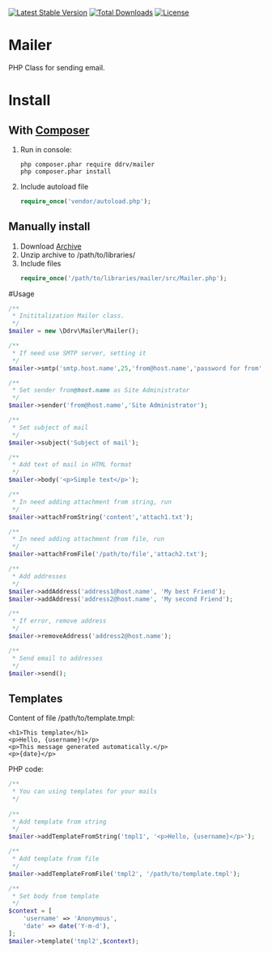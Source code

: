 [![Latest Stable Version](https://poser.pugx.org/ddrv/mailer/v/stable?format=flat-square)](https://packagist.org/packages/ddrv/mailer)
[![Total Downloads](https://poser.pugx.org/ddrv/mailer/downloads?format=flat-square)](https://packagist.org/packages/ddrv/mailer)
[![License](https://poser.pugx.org/ddrv/mailer/license?format=flat-square)](https://packagist.org/packages/ddrv/mailer)

# Mailer
PHP Class for sending email.

# Install
## With [Composer](https://getcomposer.org/)
1. Run in console:
    ```text
    php composer.phar require ddrv/mailer
    php composer.phar install
    ```
1. Include autoload file
    ```php
    require_once('vendor/autoload.php');
    ```
## Manually install
1. Download [Archive](https://github.com/ddrv/mailer/archive/master.zip)
1. Unzip archive to /path/to/libraries/
1. Include files
    ```php
    require_once('/path/to/libraries/mailer/src/Mailer.php');
    ```

#Usage

```php
/**
 * Inititalization Mailer class. 
 */
$mailer = new \Ddrv\Mailer\Mailer();

/**
 * If need use SMTP server, setting it
 */
$mailer->smtp('smtp.host.name',25,'from@host.name','password for from', 'http://host.name');

/**
 * Set sender from@host.name as Site Administrator
 */
$mailer->sender('from@host.name','Site Administrator');

/**
 * Set subject of mail
 */
$mailer->subject('Subject of mail');

/**
 * Add text of mail in HTML format
 */
$mailer->body('<p>Simple text</p>');

/**
 * In need adding attachment from string, run
 */
$mailer->attachFromString('content','attach1.txt');

/**
 * In need adding attachment from file, run
 */
$mailer->attachFromFile('/path/to/file','attach2.txt');

/**
 * Add addresses
 */
$mailer->addAddress('address1@host.name', 'My best Friend');
$mailer->addAddress('address2@host.name', 'My second Friend');

/**
 * If error, remove address
 */
$mailer->removeAddress('address2@host.name');

/**
 * Send email to addresses
 */
$mailer->send();
```

## Templates

Content of file /path/to/template.tmpl:
```text
<h1>This template</h1>
<p>Hello, {username}!</p>
<p>This message generated automatically.</p>
<p>{date}</p>
```

PHP code:
```php
/**
 * You can using templates for your mails
 */
 
/**
 * Add template from string
 */
$mailer->addTemplateFromString('tmpl1', '<p>Hello, {username}</p>');

/**
 * Add template from file
 */
$mailer->addTemplateFromFile('tmpl2', '/path/to/template.tmpl');

/**
 * Set body from template
 */
$context = [
    'username' => 'Anonymous',
    'date' => date('Y-m-d'),
];
$mailer->template('tmpl2',$context);
```
